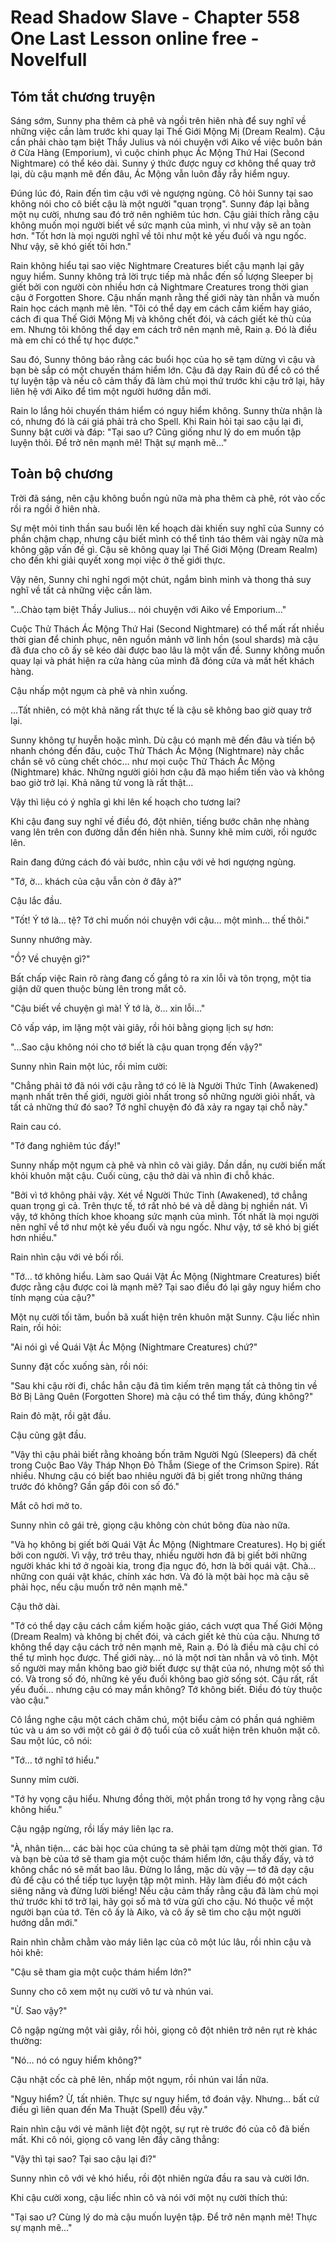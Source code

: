 # Read Shadow Slave - Chapter 558 One Last Lesson online free - Novelfull

## Tóm tắt chương truyện

Sáng sớm, Sunny pha thêm cà phê và ngồi trên hiên nhà để suy nghĩ về những việc cần làm trước khi quay lại Thế Giới Mộng Mị (Dream Realm). Cậu cần phải chào tạm biệt Thầy Julius và nói chuyện với Aiko về việc buôn bán ở Cửa Hàng (Emporium), vì cuộc chinh phục Ác Mộng Thứ Hai (Second Nightmare) có thể kéo dài. Sunny ý thức được nguy cơ không thể quay trở lại, dù cậu mạnh mẽ đến đâu, Ác Mộng vẫn luôn đầy rẫy hiểm nguy.

Đúng lúc đó, Rain đến tìm cậu với vẻ ngượng ngùng. Cô hỏi Sunny tại sao không nói cho cô biết cậu là một người "quan trọng". Sunny đáp lại bằng một nụ cười, nhưng sau đó trở nên nghiêm túc hơn. Cậu giải thích rằng cậu không muốn mọi người biết về sức mạnh của mình, vì như vậy sẽ an toàn hơn. "Tốt hơn là mọi người nghĩ về tôi như một kẻ yếu đuối và ngu ngốc. Như vậy, sẽ khó giết tôi hơn."

Rain không hiểu tại sao việc Nightmare Creatures biết cậu mạnh lại gây nguy hiểm. Sunny không trả lời trực tiếp mà nhắc đến số lượng Sleeper bị giết bởi con người còn nhiều hơn cả Nightmare Creatures trong thời gian cậu ở Forgotten Shore. Cậu nhấn mạnh rằng thế giới này tàn nhẫn và muốn Rain học cách mạnh mẽ lên. "Tôi có thể dạy em cách cầm kiếm hay giáo, cách đi qua Thế Giới Mộng Mị và không chết đói, và cách giết kẻ thù của em. Nhưng tôi không thể dạy em cách trở nên mạnh mẽ, Rain ạ. Đó là điều mà em chỉ có thể tự học được."

Sau đó, Sunny thông báo rằng các buổi học của họ sẽ tạm dừng vì cậu và bạn bè sắp có một chuyến thám hiểm lớn. Cậu đã dạy Rain đủ để cô có thể tự luyện tập và nếu cô cảm thấy đã làm chủ mọi thứ trước khi cậu trở lại, hãy liên hệ với Aiko để tìm một người hướng dẫn mới.

Rain lo lắng hỏi chuyến thám hiểm có nguy hiểm không. Sunny thừa nhận là có, nhưng đó là cái giá phải trả cho Spell. Khi Rain hỏi tại sao cậu lại đi, Sunny bật cười và đáp: "Tại sao ư? Cũng giống như lý do em muốn tập luyện thôi. Để trở nên mạnh mẽ! Thật sự mạnh mẽ..."

## Toàn bộ chương

Trời đã sáng, nên cậu không buồn ngủ nữa mà pha thêm cà phê, rót vào cốc rồi ra ngồi ở hiên nhà.

Sự mệt mỏi tinh thần sau buổi lên kế hoạch dài khiến suy nghĩ của Sunny có phần chậm chạp, nhưng cậu biết mình có thể tỉnh táo thêm vài ngày nữa mà không gặp vấn đề gì. Cậu sẽ không quay lại Thế Giới Mộng (Dream Realm) cho đến khi giải quyết xong mọi việc ở thế giới thực.

Vậy nên, Sunny chỉ nghỉ ngơi một chút, ngắm bình minh và thong thả suy nghĩ về tất cả những việc cần làm.

"...Chào tạm biệt Thầy Julius… nói chuyện với Aiko về Emporium…"

Cuộc Thử Thách Ác Mộng Thứ Hai (Second Nightmare) có thể mất rất nhiều thời gian để chinh phục, nên nguồn mảnh vỡ linh hồn (soul shards) mà cậu đã đưa cho cô ấy sẽ kéo dài được bao lâu là một vấn đề. Sunny không muốn quay lại và phát hiện ra cửa hàng của mình đã đóng cửa và mất hết khách hàng.

Cậu nhấp một ngụm cà phê và nhìn xuống.

…Tất nhiên, có một khả năng rất thực tế là cậu sẽ không bao giờ quay trở lại.

Sunny không tự huyễn hoặc mình. Dù cậu có mạnh mẽ đến đâu và tiến bộ nhanh chóng đến đâu, cuộc Thử Thách Ác Mộng (Nightmare) này chắc chắn sẽ vô cùng chết chóc… như mọi cuộc Thử Thách Ác Mộng (Nightmare) khác. Những người giỏi hơn cậu đã mạo hiểm tiến vào và không bao giờ trở lại. Khả năng tử vong là rất thật...

Vậy thì liệu có ý nghĩa gì khi lên kế hoạch cho tương lai?

Khi cậu đang suy nghĩ về điều đó, đột nhiên, tiếng bước chân nhẹ nhàng vang lên trên con đường dẫn đến hiên nhà. Sunny khẽ mỉm cười, rồi ngước lên.

Rain đang đứng cách đó vài bước, nhìn cậu với vẻ hơi ngượng ngùng.

"Tớ, ờ… khách của cậu vẫn còn ở đây à?"

Cậu lắc đầu.

"Tốt! Ý tớ là… tệ? Tớ chỉ muốn nói chuyện với cậu… một mình… thế thôi."

Sunny nhướng mày.

"Ồ? Về chuyện gì?"

Bất chấp việc Rain rõ ràng đang cố gắng tỏ ra xin lỗi và tôn trọng, một tia giận dữ quen thuộc bùng lên trong mắt cô.

"Cậu biết về chuyện gì mà! Ý tớ là, ờ… xin lỗi…"

Cô vấp váp, im lặng một vài giây, rồi hỏi bằng giọng lịch sự hơn:

"...Sao cậu không nói cho tớ biết là cậu quan trọng đến vậy?"

Sunny nhìn Rain một lúc, rồi mỉm cười:

"Chẳng phải tớ đã nói với cậu rằng tớ có lẽ là Người Thức Tỉnh (Awakened) mạnh nhất trên thế giới, người giỏi nhất trong số những người giỏi nhất, và tất cả những thứ đó sao? Tớ nghĩ chuyện đó đã xảy ra ngay tại chỗ này."

Rain cau có.

"Tớ đang nghiêm túc đấy!"

Sunny nhấp một ngụm cà phê và nhìn cô vài giây. Dần dần, nụ cười biến mất khỏi khuôn mặt cậu. Cuối cùng, cậu thở dài và nhìn đi chỗ khác.

"Bởi vì tớ không phải vậy. Xét về Người Thức Tỉnh (Awakened), tớ chẳng quan trọng gì cả. Trên thực tế, tớ rất nhỏ bé và dễ dàng bị nghiền nát. Vì vậy, tớ không thích khoe khoang sức mạnh của mình. Tốt nhất là mọi người nên nghĩ về tớ như một kẻ yếu đuối và ngu ngốc. Như vậy, tớ sẽ khó bị giết hơn nhiều."

Rain nhìn cậu với vẻ bối rối.

"Tớ… tớ không hiểu. Làm sao Quái Vật Ác Mộng (Nightmare Creatures) biết được rằng cậu được coi là mạnh mẽ? Tại sao điều đó lại gây nguy hiểm cho tính mạng của cậu?"

Một nụ cười tối tăm, buồn bã xuất hiện trên khuôn mặt Sunny. Cậu liếc nhìn Rain, rồi hỏi:

"Ai nói gì về Quái Vật Ác Mộng (Nightmare Creatures) chứ?"

Sunny đặt cốc xuống sàn, rồi nói:

"Sau khi cậu rời đi, chắc hẳn cậu đã tìm kiếm trên mạng tất cả thông tin về Bờ Bị Lãng Quên (Forgotten Shore) mà cậu có thể tìm thấy, đúng không?"

Rain đỏ mặt, rồi gật đầu.

Cậu cũng gật đầu.

"Vậy thì cậu phải biết rằng khoảng bốn trăm Người Ngủ (Sleepers) đã chết trong Cuộc Bao Vây Tháp Nhọn Đỏ Thẫm (Siege of the Crimson Spire). Rất nhiều. Nhưng cậu có biết bao nhiêu người đã bị giết trong những tháng trước đó không? Gần gấp đôi con số đó."

Mắt cô hơi mở to.

Sunny nhìn cô gái trẻ, giọng cậu không còn chút bông đùa nào nữa.

"Và họ không bị giết bởi Quái Vật Ác Mộng (Nightmare Creatures). Họ bị giết bởi con người. Vì vậy, trớ trêu thay, nhiều người hơn đã bị giết bởi những người khác khi tớ ở ngoài kia, trong địa ngục đó, hơn là bởi quái vật. Chà… những con quái vật khác, chính xác hơn. Và đó là một bài học mà cậu sẽ phải học, nếu cậu muốn trở nên mạnh mẽ."

Cậu thở dài.

"Tớ có thể dạy cậu cách cầm kiếm hoặc giáo, cách vượt qua Thế Giới Mộng (Dream Realm) và không bị chết đói, và cách giết kẻ thù của cậu. Nhưng tớ không thể dạy cậu cách trở nên mạnh mẽ, Rain ạ. Đó là điều mà cậu chỉ có thể tự mình học được. Thế giới này… nó là một nơi tàn nhẫn và vô tình. Một số người may mắn không bao giờ biết được sự thật của nó, nhưng một số thì có. Và trong số đó, những kẻ yếu đuối không bao giờ sống sót. Cậu rất, rất yếu đuối… nhưng cậu có may mắn không? Tớ không biết. Điều đó tùy thuộc vào cậu."

Cô lắng nghe cậu một cách chăm chú, một biểu cảm có phần quá nghiêm túc và u ám so với một cô gái ở độ tuổi của cô xuất hiện trên khuôn mặt cô. Sau một lúc, cô nói:

"Tớ… tớ nghĩ tớ hiểu."

Sunny mỉm cười.

"Tớ hy vọng cậu hiểu. Nhưng đồng thời, một phần trong tớ hy vọng rằng cậu không hiểu."

Cậu ngập ngừng, rồi lấy máy liên lạc ra.

"À, nhân tiện… các bài học của chúng ta sẽ phải tạm dừng một thời gian. Tớ và bạn bè của tớ sẽ tham gia một cuộc thám hiểm lớn, cậu thấy đấy, và tớ không chắc nó sẽ mất bao lâu. Đừng lo lắng, mặc dù vậy — tớ đã dạy cậu đủ để cậu có thể tiếp tục luyện tập một mình. Hãy làm điều đó một cách siêng năng và đừng lười biếng! Nếu cậu cảm thấy rằng cậu đã làm chủ mọi thứ trước khi tớ trở lại, hãy gọi số mà tớ vừa gửi cho cậu. Nó thuộc về một người bạn của tớ. Tên cô ấy là Aiko, và cô ấy sẽ tìm cho cậu một người hướng dẫn mới."

Rain nhìn chằm chằm vào máy liên lạc của cô một lúc lâu, rồi nhìn cậu và hỏi khẽ:

"Cậu sẽ tham gia một cuộc thám hiểm lớn?"

Sunny cho cô xem một nụ cười vô tư và nhún vai.

"Ừ. Sao vậy?"

Cô ngập ngừng một vài giây, rồi hỏi, giọng cô đột nhiên trở nên rụt rè khác thường:

"Nó… nó có nguy hiểm không?"

Cậu nhặt cốc cà phê lên, nhấp một ngụm, rồi nhún vai lần nữa.

"Nguy hiểm? Ừ, tất nhiên. Thực sự nguy hiểm, tớ đoán vậy. Nhưng… bất cứ điều gì liên quan đến Ma Thuật (Spell) đều vậy."

Rain nhìn cậu với vẻ mãnh liệt đột ngột, sự rụt rè trước đó của cô đã biến mất. Khi cô nói, giọng cô vang lên đầy căng thẳng:

"Vậy thì tại sao? Tại sao cậu lại đi?"

Sunny nhìn cô với vẻ khó hiểu, rồi đột nhiên ngửa đầu ra sau và cười lớn.

Khi cậu cười xong, cậu liếc nhìn cô và nói với một nụ cười thích thú:

"Tại sao ư? Cùng lý do mà cậu muốn luyện tập. Để trở nên mạnh mẽ! Thực sự mạnh mẽ..."